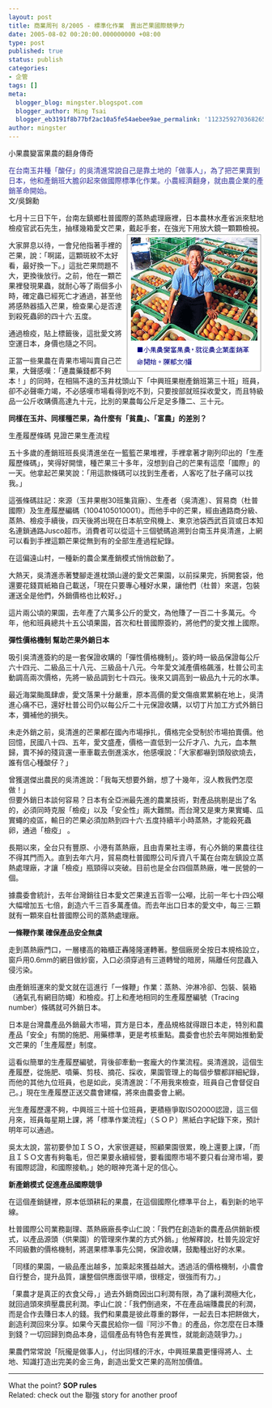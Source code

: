 ```yaml
---
layout: post
title: 商業周刊 8/2005 - 標準化作業　賣出芒果國際競爭力
date: 2005-08-02 00:20:00.000000000 +08:00
type: post
published: true
status: publish
categories:
- 企管
tags: []
meta:
  blogger_blog: mingster.blogspot.com
  blogger_author: Ming Tsai
  blogger_eb3191f8b77bf2ac10a5fe54aebee9ae_permalink: '112325927036826502'
author: mingster
---
```

<p>小果農變富果農的翻身傳奇</p>
<p><span style="color:#333399;">在台南玉井種「酸仔」的吳清進常說自己是靠土地的「做事人」，為了把芒果賣到日本，他和產銷班大膽卯起來做國際標準化作業。小農經濟翻身，就由農企業的產銷革命開始。</span><br />文/吳錦勳</p>
<p>七月十三日下午，台南左鎮鄉杜普國際的蒸熱處理廠裡，日本農林水產省派來駐地檢疫官武石先生，抽樣幾箱愛文芒果，戴起手套，在強光下用放大鏡一顆顆檢視。<img src="/img/1.gif" align="right" /></p>
<p>大家屏息以待，一會兒他指著手裡的芒果，說：「啊諾，這顆斑紋不太好看，最好換一下。」這批芒果問題不大，更換後放行。之前，他在一顆芒果裡發現果蟲，就耐心等了兩個多小時，確定蟲已經死亡才通過，甚至他將感熱器插入芒果，檢查果心是否達到殺死蟲卵的四十六‧五度。</p>
<p>通過檢疫，貼上標籤後，這批愛文將空運日本，身價也隨之不同。</p>
<p>正當一些果農在青果市場叫賣自己芒果，大聲感嘆：「連農藥錢都不夠本！」的同時，在相隔不遠的玉井枕頭山下「中興班果樹產銷班第三十班」班員，卻不必聲嘶力竭，不必感嘆市場看得到吃不到，只要按部就班採收愛文，而且特級品一公斤收購價高達九十元，比別的果農每公斤足足多賺二、三十元。</p>
<p><strong>同樣在玉井、同樣種芒果，為什麼有「貧農」、「富農」的差別？</strong></p>
<p>生產履歷條碼 見證芒果生產流程</p>
<p>五十多歲的產銷班班長吳清進坐在一籃籃芒果堆裡，手裡拿著才剛列印出的「生產履歷條碼」，笑得好開懷，種芒果三十多年，沒想到自己的芒果有這麼「國際」的一天。他拿起芒果笑說：「用這款條碼可以找到生產者，人客吃了肚子痛可以找我。」</p>
<p>這張條碼註記：來源（玉井果樹30班集貨廠）、生產者（吳清進）、貿易商（杜普國際）及生產履歷編碼（1004105010001）。而他手中的芒果，經由通路商分級、蒸熱、檢疫手續後，四天後將出現在日本航空飛機上、東京池袋西武百貨或日本知名連鎖通路Jusco超市。消費者可以從這十三個號碼追溯到台南玉井吳清進，上網可以看到手裡這顆芒果從無到有的全部生產過程紀錄。</p>
<p>在這偏遠山村，一種新的農企業產銷模式悄悄啟動了。</p>
<p>大熱天，吳清進赤著雙腳走進枕頭山邊的愛文芒果園，以前採果完，拆開套袋，他還要花錢買紙箱自己載送，「現在只要專心種好水果，讓他們（杜普）來選，包裝運送全是他們，外銷價格也比較好。」</p>
<p>這片兩公頃的果園，去年產了六萬多公斤的愛文，為他賺了一百二十多萬元。今年，他和班員總共十五公頃果園，首次和杜普國際簽約，將他們的愛文推上國際。</p>
<p><strong>彈性價格機制 幫助芒果外銷日本</strong></p>
<p>吸引吳清進簽約的是一套保證收購的「彈性價格機制」。簽約時一級品保證每公斤六十四元、二級品三十八元、三級品十八元。今年愛文減產價格飆漲，杜普公司主動調高兩次價格，先將一級品調到七十四元。後來又調高到一級品九十元的水準。</p>
<p>最近海棠颱風肆虐，愛文落果十分嚴重，原本高價的愛文傷痕累累躺在地上，吳清進心痛不已，還好杜普公司仍以每公斤二十元保證收購，以切丁片加工方式外銷日本，彌補他的損失。</p>
<p>未走外銷之前，吳清進的芒果都在國內市場掙扎，價格完全受制於市場拍賣價。他回憶，民國八十四、五年，愛文盛產，價格一直低到一公斤才八、九元，血本無歸，賣不掉的殘貨還一車車載去倒進溪水，他感嘆說：「大家都嚇到頭殼欲燒去，誰有信心種酸仔？」</p>
<p>曾獲選傑出農民的吳清進說：「我每天想要外銷，想了十幾年，沒人教我們怎麼做！」<br />但要外銷日本談何容易？日本有全亞洲最先進的農業技術，對產品挑剔是出了名的，必須同時克服「檢疫」以及「安全性」兩大難關。而台灣又是東方果實蠅、瓜實蠅的疫區，輸日的芒果必須加熱到四十六‧五度持續半小時蒸熱，才能殺死蟲卵，通過「檢疫」 。</p>
<p>長期以來，全台只有豐原、小港有蒸熱廠，且由青果社主導，有心外銷的果農往往不得其門而入。直到去年六月，貿易商杜普國際公司斥資八千萬在台南左鎮設立蒸熱處理廠，才讓「檢疫」瓶頸得以突破。目前也是全台四個蒸熱廠，唯一民營的一個。</p>
<p>據農委會統計，去年台灣銷往日本愛文芒果達五百零一公噸，比前一年七十四公噸大幅增加五‧七倍，創造六千三百多萬產值。而去年出口日本的愛文中，每三‧三顆就有一顆來自杜普國際公司的蒸熱處理廠。</p>
<p><strong>一條鞭作業 確保產品安全無虞</strong></p>
<p>走到蒸熱廠門口，一層樓高的箱櫃正轟隆隆運轉著。整個廠房全按日本規格設立，窗戶用0.6mm的網目做紗窗，入口必須穿過有三道轉彎的暗房，隔離任何昆蟲入侵污染。</p>
<p>由產銷班運來的愛文就在這進行「一條鞭」作業：蒸熱、沖淋冷卻、包裝、裝箱（通氣孔有網目防蠅）和檢疫。打上和產地相同的生產履歷編號（Tracing number）條碼就可外銷日本。</p>
<p>日本是台灣農產品外銷最大市場，買方是日本，產品規格就得跟日本走，特別和農產品「安全」有關的施肥、用藥標準，更是考核重點。農委會也於去年開始推動愛文芒果的「生產履歷」制度。</p>
<p>這看似簡單的生產履歷編號，背後卻牽動一套龐大的作業流程。吳清進說，這個生產履歷，從施肥、噴藥、剪枝、摘花、採收，果園管理上的每個步驟都詳細紀錄，而他的其他九位班員，也是如此，吳清進說：「不用我來檢查，班員自己會督促自己。」現在生產履歷正送交農會建檔，將來由農委會上網。</p>
<p>光生產履歷還不夠，中興班三十班十位班員，更積極爭取ISO2000認證，這三個月來，班員每星期上課，將「標準作業流程」（ＳＯＰ）黑紙白字紀錄下來，預計明年可以通過。</p>
<p>吳太太說，當初要參加ＩＳＯ，大家很遲疑，照顧果園很累，晚上還要上課，「而且ＩＳＯ文書有夠龜毛，但芒果要永續經營，要看國際市場不要只看台灣市場，要有國際認證，和國際接軌。」她的眼神充滿十足的信心。</p>
<p><strong>新產銷模式 促進產品國際競爭</strong></p>
<p>在這個產銷鏈裡，原本低頭耕耘的果農，在這個國際化標準平台上，看到新的地平線。</p>
<p>杜普國際公司業務副理、蒸熱廠廠長李山仁說：「我們在創造新的農產品供銷新模式，以產品源頭（供果園）的管理來作業的方式外銷。」他解釋說，杜普先設定好不同級數的價格機制，將選果標準事先公開，保證收購，鼓勵種出好的水果。</p>
<p>「同樣的果園，一級品產出越多，加乘起來獲益越大。透過活的價格機制，小農會自行整合，提升品質，讓整個供應面很平順，很穩定，很強而有力。」</p>
<p>「果農才是真正的衣食父母，」過去外銷商因出口利潤有限，為了讓利潤極大化，就回過頭來擠壓農民利潤。李山仁說：「我們倒過來，不在產品端賺農民的利潤，而是合作去賺日本人的錢。我們和果農是彼此尊重的夥伴，一起去日本把餅做大，創造利潤回來分享。如果今天農民給你一個『阿沙不魯』的產品，你怎麼在日本賺到錢？一切回歸到商品本身，這個產品有特色有差異性，就能創造競爭力。」</p>
<p>果農們常常說「阮攏是做事人」，付出同樣的汗水，中興班果農更懂得將人、土地、知識打造出完美的金三角，創造出愛文芒果的高附加價值。<br />
<hr />What the point? <strong>SOP rules<br /></strong>Related: check out the 聯強 story for another proof </p></p>
